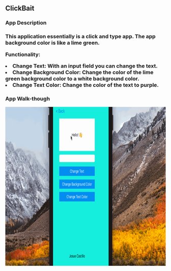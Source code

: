 ## ClickBait

### App Description
<h3>
This application essentially is a click and type app. The app background color is like a lime green. 

Functionality:
<li>Change Text: With an input field you can change the text.</li>
<li>Change Background Color: Change the color of the lime green background color to a white background color.</li>
<li>Change Text Color: Change the color of the text to purple. </li>
</h3>

### App Walk-though

<img height="500px" width="600px" src="Appgif.gif" width=200><br>
